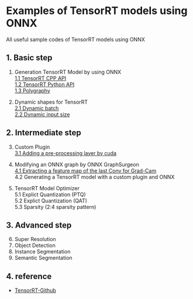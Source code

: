# Examples of TensorRT models using ONNX

All useful sample codes of TensorRT models using ONNX

## 1. Basic step

1. Generation TensorRT Model by using ONNX  
   [1.1 TensorRT CPP API](timm_to_trt_cpp/README.md)  
   [1.2 TensorRT Python API](timm_to_trt_python1/README.md)  
   [1.3 Polygraphy](timm_to_trt_python2/README.md)

2. Dynamic shapes for TensorRT  
   [2.1 Dynamic batch](dynamic_batch_trt/README.md)  
   [2.2 Dynamic input size](dynamic_input_size_trt/README.md)

## 2. Intermediate step

3. Custom Plugin  
   [3.1 Adding a pre-processing layer by cuda](custom_layer/README.md)

4. Modifying an ONNX graph by ONNX GraphSurgeon  
   [4.1 Extracting a feature map of the last Conv for Grad-Cam](gradcam_trt/README.md)  
   4.2 Generating a TensorRT model with a custom plugin and ONNX

5. TensorRT Model Optimizer  
   5.1 Explict Quantization (PTQ)  
   5.2 Explict Quantization (QAT)  
   5.3 Sparsity (2:4 sparsity pattern)

## 3. Advanced step

6. Super Resolution
7. Object Detection
8. Instance Segmentation
9. Semantic Segmentation

## 4. reference

- [TensorRT-Github](https://github.com/NVIDIA/TensorRT)
